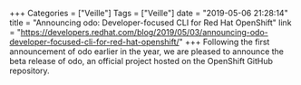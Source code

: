 +++
Categories = ["Veille"]
Tags = ["Veille"]
date = "2019-05-06 21:28:14"
title = "Announcing odo: Developer-focused CLI for Red Hat OpenShift"
link = "https://developers.redhat.com/blog/2019/05/03/announcing-odo-developer-focused-cli-for-red-hat-openshift/"
+++
Following the first announcement of odo earlier in the year, we are pleased to announce the beta release of odo, an official project hosted on the OpenShift GitHub repository.